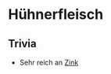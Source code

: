 # Hühnerfleisch
## Trivia
- Sehr reich an [Zink](../Datenbank%20Elemente%20Des%20Periodensystems/Zink.md)